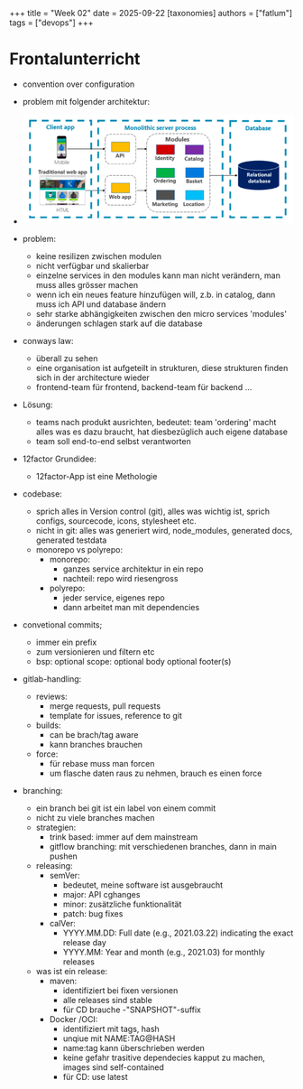 +++
title = "Week 02"
date = 2025-09-22
[taxonomies]
authors = ["fatlum"]
tags = ["devops"]
+++

# Frontalunterricht
- convention over configuration

- problem mit folgender architektur:
- ![img.png](img.png)
- problem: 
  - keine resilizen zwischen modulen
  - nicht verfügbar und skalierbar
  - einzelne services in den modules kann man nicht verändern, man muss alles grösser machen
  - wenn ich ein neues feature hinzufügen will, z.b. in catalog, dann muss ich API und database ändern
  - sehr starke abhängigkeiten zwischen den micro services 'modules'
  - änderungen schlagen stark auf die database
- conways law:
  - überall zu sehen
  - eine organisation ist aufgeteilt in strukturen, diese strukturen finden sich in der architecture wieder
  - frontend-team für frontend, backend-team für backend ...
- Lösung:
  - teams nach produkt ausrichten, bedeutet: team 'ordering' macht alles was es dazu braucht, hat diesbezüglich auch eigene database
  - team soll end-to-end selbst verantworten
- 12factor Grundidee:
  - 12factor-App ist eine Methologie
- codebase:
  - sprich alles in Version control (git), alles was wichtig ist, sprich configs, sourcecode, icons, stylesheet etc.
  - nicht in git: alles was generiert wird, node_modules, generated docs, generated testdata
  - monorepo vs polyrepo:
    - monorepo:
      - ganzes service architektur in ein repo
      - nachteil: repo wird riesengross
    - polyrepo:
      - jeder service, eigenes repo
      - dann arbeitet man mit dependencies
- convetional commits;
  - immer ein prefix
  - zum versionieren und filtern etc
  - bsp:
        <type>optional scope: <description>
        optional body
        optional footer(s)
- gitlab-handling:
  - reviews:
    - merge requests, pull requests
    - template for issues, reference to git
  - builds:
    - can be brach/tag aware
    - kann branches brauchen
  - force:
    - für rebase muss man forcen
    - um flasche daten raus zu nehmen, brauch es einen force
- branching:
  - ein branch bei git ist ein label von einem commit
  - nicht zu viele branches machen
  - strategien:
    - trink based: immer auf dem mainstream
    - gitflow branching: mit verschiedenen branches, dann in main pushen
  - releasing:
    - semVer:
      - bedeutet, meine software ist ausgebraucht
      - major: API cghanges
      - minor: zusätzliche funktionalität
      - patch: bug fixes
    - calVer:
      - YYYY.MM.DD: Full date (e.g., 2021.03.22) indicating the exact release day
      - YYYY.MM: Year and month (e.g., 2021.03) for monthly releases
  - was ist ein release:
    - maven:
      - identifiziert bei fixen versionen
      - alle releases sind stable
      - für CD brauche -"SNAPSHOT"-suffix
    - Docker /OCI:
      - identifiziert mit tags, hash
      - unqiue mit NAME:TAG@HASH
      - name:tag kann überschrieben werden
      - keine gefahr trasitive dependecies kapput zu machen, images sind self-contained
      - für CD: use latest